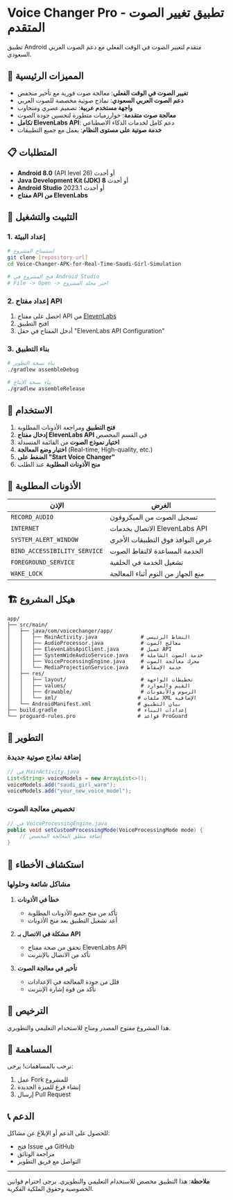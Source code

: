 # Voice Changer Pro - تطبيق تغيير الصوت المتقدم

تطبيق Android متقدم لتغيير الصوت في الوقت الفعلي مع دعم الصوت العربي السعودي.

## 🎯 المميزات الرئيسية

- **تغيير الصوت في الوقت الفعلي**: معالجة صوت فورية مع تأخير منخفض
- **دعم الصوت العربي السعودي**: نماذج صوتية مخصصة للصوت العربي
- **واجهة مستخدم عربية**: تصميم عصري ومتجاوب
- **معالجة صوت متقدمة**: خوارزميات متطورة لتحسين جودة الصوت
- **تكامل ElevenLabs API**: دعم كامل لخدمات الذكاء الاصطناعي
- **خدمة صوتية على مستوى النظام**: يعمل مع جميع التطبيقات

## 📋 المتطلبات

- **Android 8.0** (API level 26) أو أحدث
- **Java Development Kit (JDK) 8** أو أحدث
- **Android Studio** 2023.1 أو أحدث
- **مفتاح API من ElevenLabs**

## 🚀 التثبيت والتشغيل

### 1. إعداد البيئة
```bash
# استنساخ المشروع
git clone [repository-url]
cd Voice-Changer-APK-for-Real-Time-Saudi-Girl-Simulation

# فتح المشروع في Android Studio
# File -> Open -> اختر مجلد المشروع
```

### 2. إعداد مفتاح API
1. احصل على مفتاح API من [ElevenLabs](https://elevenlabs.io)
2. افتح التطبيق
3. أدخل المفتاح في حقل "ElevenLabs API Configuration"

### 3. بناء التطبيق
```bash
# بناء نسخة التطوير
./gradlew assembleDebug

# بناء نسخة الإنتاج
./gradlew assembleRelease
```

## 📱 الاستخدام

1. **فتح التطبيق** ومراجعة الأذونات المطلوبة
2. **إدخال مفتاح ElevenLabs API** في القسم المخصص
3. **اختيار نموذج الصوت** من القائمة المنسدلة
4. **اختيار وضع المعالجة** (Real-time, High-quality, etc.)
5. **الضغط على "Start Voice Changer"**
6. **منح الأذونات المطلوبة** عند الطلب

## 🔐 الأذونات المطلوبة

| الإذن | الغرض |
|--------|--------|
| `RECORD_AUDIO` | تسجيل الصوت من الميكروفون |
| `INTERNET` | الاتصال بخدمات ElevenLabs API |
| `SYSTEM_ALERT_WINDOW` | عرض النوافذ فوق التطبيقات الأخرى |
| `BIND_ACCESSIBILITY_SERVICE` | الخدمة المساعدة لالتقاط الصوت |
| `FOREGROUND_SERVICE` | تشغيل الخدمة في الخلفية |
| `WAKE_LOCK` | منع الجهاز من النوم أثناء المعالجة |

## 🏗️ هيكل المشروع

```
app/
├── src/main/
│   ├── java/com/voicechanger/app/
│   │   ├── MainActivity.java              # النشاط الرئيسي
│   │   ├── AudioProcessor.java            # معالج الصوت
│   │   ├── ElevenLabsApiClient.java       # عميل API
│   │   ├── SystemWideAudioService.java    # خدمة الصوت الشاملة
│   │   ├── VoiceProcessingEngine.java     # محرك معالجة الصوت
│   │   └── MediaProjectionService.java    # خدمة الإسقاط
│   ├── res/
│   │   ├── layout/                        # تخطيطات الواجهة
│   │   ├── values/                        # القيم والموارد
│   │   ├── drawable/                      # الرسوم والأيقونات
│   │   └── xml/                          # ملفات XML الإضافية
│   └── AndroidManifest.xml               # بيان التطبيق
├── build.gradle                          # إعدادات البناء
└── proguard-rules.pro                    # قواعد ProGuard
```

## 🔧 التطوير

### إضافة نماذج صوتية جديدة
```java
// في MainActivity.java
List<String> voiceModels = new ArrayList<>();
voiceModels.add("saudi_girl_warm");
voiceModels.add("your_new_voice_model");
```

### تخصيص معالجة الصوت
```java
// في VoiceProcessingEngine.java
public void setCustomProcessingMode(VoiceProcessingMode mode) {
    // إضافة منطق المعالجة المخصص
}
```

## 🐛 استكشاف الأخطاء

### مشاكل شائعة وحلولها

1. **خطأ في الأذونات**
   - تأكد من منح جميع الأذونات المطلوبة
   - أعد تشغيل التطبيق بعد منح الأذونات

2. **مشكلة في الاتصال بـ API**
   - تحقق من صحة مفتاح ElevenLabs API
   - تأكد من الاتصال بالإنترنت

3. **تأخير في معالجة الصوت**
   - قلل من جودة المعالجة في الإعدادات
   - تأكد من قوة إشارة الإنترنت

## 📄 الترخيص

هذا المشروع مفتوح المصدر ومتاح للاستخدام التعليمي والتطويري.

## 🤝 المساهمة

نرحب بالمساهمات! يرجى:
1. عمل Fork للمشروع
2. إنشاء فرع للميزة الجديدة
3. إرسال Pull Request

## 📞 الدعم

للحصول على الدعم أو الإبلاغ عن مشاكل:
- فتح Issue في GitHub
- مراجعة الوثائق
- التواصل مع فريق التطوير

---

**ملاحظة**: هذا التطبيق مخصص للاستخدام التعليمي والتطويري. يرجى احترام قوانين الخصوصية وحقوق الملكية الفكرية.
